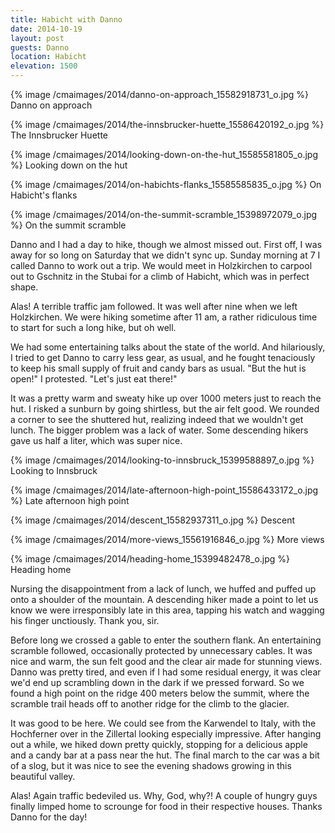 ```yaml
---
title: Habicht with Danno
date: 2014-10-19
layout: post
guests: Danno
location: Habicht
elevation: 1500
---
```


{% image /cmaimages/2014/danno-on-approach_15582918731_o.jpg %}
Danno on approach



{% image /cmaimages/2014/the-innsbrucker-huette_15586420192_o.jpg %}
The Innsbrucker Huette



{% image /cmaimages/2014/looking-down-on-the-hut_15585581805_o.jpg %}
Looking down on the hut



{% image /cmaimages/2014/on-habichts-flanks_15585585835_o.jpg %}
On Habicht's flanks



{% image /cmaimages/2014/on-the-summit-scramble_15398972079_o.jpg %}
On the summit scramble



Danno and I had a day to hike, though we almost missed out. First off, I was
away for so long on Saturday that we didn't sync up. Sunday morning at 7 I
called Danno to work out a trip. We would meet in Holzkirchen to carpool out to
Gschnitz in the Stubai for a climb of Habicht, which was in perfect shape.

Alas! A terrible traffic jam followed. It was well after nine when we left
Holzkirchen. We were hiking sometime after 11 am, a rather ridiculous time to
start for such a long hike, but oh well.

We had some entertaining talks about the state of the world. And hilariously, I
tried to get Danno to carry less gear, as usual, and he fought tenaciously to
keep his small supply of fruit and candy bars as usual. "But the hut is open!" I
protested. "Let's just eat there!"

It was a pretty warm and sweaty hike up over 1000 meters just to reach the
hut. I risked a sunburn by going shirtless, but the air felt good. We rounded a
corner to see the shuttered hut, realizing indeed that we wouldn't get
lunch. The bigger problem was a lack of water. Some descending hikers gave us
half a liter, which was super nice.

{% image /cmaimages/2014/looking-to-innsbruck_15399588897_o.jpg %}
Looking to Innsbruck



{% image /cmaimages/2014/late-afternoon-high-point_15586433172_o.jpg %}
Late afternoon high point



{% image /cmaimages/2014/descent_15582937311_o.jpg %}
Descent



{% image /cmaimages/2014/more-views_15561916846_o.jpg %}
More views



{% image /cmaimages/2014/heading-home_15399482478_o.jpg %}
Heading home



Nursing the disappointment from a lack of lunch, we huffed and puffed up onto a
shoulder of the mountain. A descending hiker made a point to let us know we were
irresponsibly late in this area, tapping his watch and wagging his finger
unctiously. Thank you, sir.

Before long we crossed a gable to enter the southern flank. An entertaining
scramble followed, occasionally protected by unnecessary cables. It was nice and
warm, the sun felt good and the clear air made for stunning views. Danno was
pretty tired, and even if I had some residual energy, it was clear we'd end up
scrambling down in the dark if we pressed forward. So we found a high point on
the ridge 400 meters below the summit, where the scramble trail heads off to
another ridge for the climb to the glacier.

It was good to be here. We could see from the Karwendel to Italy, with the
Hochferner over in the Zillertal looking especially impressive. After hanging
out a while, we hiked down pretty quickly, stopping for a delicious apple and a
candy bar at a pass near the hut. The final march to the car was a bit of a
slog, but it was nice to see the evening shadows growing in this beautiful
valley.

Alas! Again traffic bedeviled us. Why, God, why?! A couple of hungry guys
finally limped home to scrounge for food in their respective houses. Thanks
Danno for the day!



